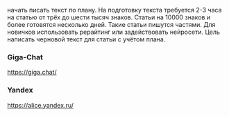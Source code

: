  начать писать текст по плану. На подготовку текста
 требуется 2-3 часа на статью от трёх до шести тысяч знаков. 
 Статьи на 10000 знаков и более готовятся несколько дней. 
 Такие статьи пишутся частями. Для новичков использовать рерайтинг или задействовать нейросети.
 Цель написать черновой текст для статьи с учётом плана.
 
### Giga-Chat
 https://giga.chat/
### Yandex
 https://alice.yandex.ru/
